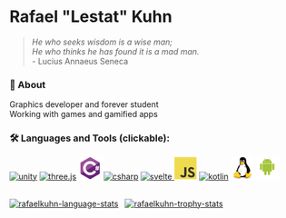 # Rafael "Lestat" Kuhn
> _He who seeks wisdom is a wise man;  
> He who thinks he has found it is a mad man._  
> \- Lucius Annaeus Seneca

### 📜 About<br>
Graphics developer and forever student<br>Working with games and gamified apps

### 🛠️ Languages and Tools (clickable):

  <a href="https://unity.com/" target="_blank"> <img src="https://user-images.githubusercontent.com/47254941/130636508-e56bf9ca-984d-4c66-9544-4409d02a34b3.png" alt="unity" width="40" height="40"></a> <!--<a href="https://unrealengine.com/" target="_blank"> <img src="https://user-images.githubusercontent.com/47254941/130640251-b08ed324-2fb9-4510-8dca-d58216d9171e.png" alt="unreal" width="40" height="40"></a>-->
  <a href="https://threejs.org/" target="_blank"> <img src="https://user-images.githubusercontent.com/47254941/130335208-e854193e-b5fe-48e2-8e15-70d0e42a5ee7.png" alt="three.js" width="40" height="40"></a> <!--<a href="https://kotlinlang.org" target="_blank"> <img src="https://www.vectorlogo.zone/logos/kotlinlang/kotlinlang-icon.svg" alt="kotlin" width="40" height="40"></a>--><a href="https://docs.microsoft.com/en-us/dotnet/csharp/" target="_blank"> <img src="https://raw.githubusercontent.com/devicons/devicon/master/icons/csharp/csharp-original.svg" alt="csharp" width="40" height="40"></a>
  <a href="http://www.cplusplus.org/" target="_blank"> <img src="https://isocpp.org/assets/images/cpp_logo.png" alt="csharp" width="34" height="39"></a>
  <a href="https://svelte.dev/" target="_blank"> <img src="https://user-images.githubusercontent.com/47254941/129569484-19ba0d2c-fa27-4532-9752-dd488d181109.png" alt="svelte" width="40" height="40"></a><a href="https://developer.mozilla.org/en-US/docs/Web/JavaScript" target="_blank"> <img src="https://raw.githubusercontent.com/devicons/devicon/master/icons/javascript/javascript-original.svg" alt="javascript" width="40" height="40"></a>
  <a href="https://www.gnu.org/software/bash/" target="_blank"> <img src="https://user-images.githubusercontent.com/47254941/131052392-36ff9bb5-4703-499c-af92-a78481a2fa91.png" alt="kotlin" width="40" height="40"></a>
  <a href="https://www.linux.org/" target="_blank"> <img src="https://raw.githubusercontent.com/devicons/devicon/master/icons/linux/linux-original.svg" alt="linux" width="40" height="40"></a>
  <a href="https://developer.android.com" target="_blank"> <img src="https://raw.githubusercontent.com/devicons/devicon/master/icons/android/android-original-wordmark.svg" alt="android" width="40" height="40"></a>

<br>
<div align="left">
  <a href="https://github.com/rafaelkuhn?tab=repositories&type=source"><img src="https://github-readme-stats.vercel.app/api/top-langs?username=rafaelkuhn&theme=monokai&layout=compact&locale=en&langs_count=5&hide=php,shaderlab,css,html,makefile,c&layout=compact" alt="rafaelkuhn-language-stats" height="250"></a>
  &nbsp
  <a href="https://github.com/ryo-ma/github-profile-trophy"><img src="https://github-profile-trophy.vercel.app/?username=rafaelkuhn&margin-w=15&margin-h=15&column=3&row=2&theme=monokai&title=MultiLanguage,Commits,PR,Followers,Repositories,Stars" alt="rafaelkuhn-trophy-stats" height="250" ></a>
    
 </div>
